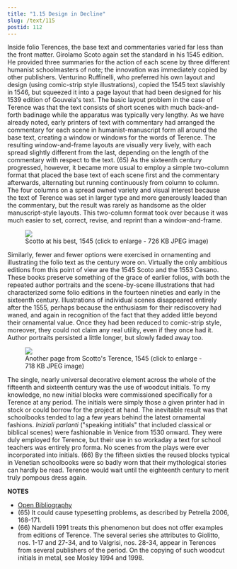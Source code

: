 ```yaml
---
title: "1.15 Design in Decline"
slug: /text/115
postid: 112
---
```

Inside folio Terences, the base text and commentaries varied far less than the front matter. Girolamo Scoto again set the standard in his 1545 edition. He provided three summaries for the action of each scene by three different humanist schoolmasters of note; the innovation was immediately copied by other publishers. Venturino Ruffinelli, who preferred his own layout and design (using comic-strip style illustrations), copied the 1545 text slavishly in 1546, but squeezed it into a page layout that had been designed for his 1539 edition of Gouveia's text. The basic layout problem in the case of Terence was that the text consists of short scenes with much back-and-forth badinage while the apparatus was typically very lengthy. As we have already noted, early printers of text with commentary had arranged the commentary for each scene in humanist-manuscript form all around the base text, creating a window or windows for the words of Terence. The resulting window-and-frame layouts are visually very lively, with each spread slightly different from the last, depending on the length of the commentary with respect to the text. (65) As the sixteenth century progressed, however, it became more usual to employ a simple two-column format that placed the base text of each scene first and the commentary afterwards, alternating but running continuously from column to column. The four columns on a spread owned variety and visual interest because the text of Terence was set in larger type and more generously leaded than the commentary, but the result was rarely as handsome as the older manuscript-style layouts. This two-column format took over because it was much easier to set, correct, revise, and reprint than a window-and-frame.


<figure class="mkdn-figure">
    <div onClick="createLightbox('/images_full/1.00_Chapter_One/HFS_112.04.jpg','Scotto at his best, 1545 (click to enlarge - 726 KB JPEG image)')" class="mkdn-image-link" id="lbimage">
    <img class="mkdn-image" src="/images_full/1.00_Chapter_One/HFS_112.04.jpg" />
    <figcaption class="mkdn-figcaption">Scotto at his best, 1545 (click to enlarge - 726 KB JPEG image)</figcaption>
    </div>
</figure>

Similarly, fewer and fewer options were exercised in ornamenting and illustrating the folio text as the century wore on. Virtually the only ambitious editions from this point of view are the 1545 Scoto and the 1553 Cesano. These books preserve something of the grace of earlier folios, with both the repeated author portraits and the scene-by-scene illustrations that had characterized some folio editions in the fourteen nineties and early in the sixteenth century. Illustrations of individual scenes disappeared entirely after the 1555, perhaps because the enthusiasm for their rediscovery had waned, and again in recognition of the fact that they added little beyond their ornamental value. Once they had been reduced to comic-strip style, moreover, they could not claim any real utility, even if they once had it. Author portraits persisted a little longer, but slowly faded away too.


<figure class="mkdn-figure">
    <div onClick="createLightbox('/images_full/1.00_Chapter_One/HFS_112.05.jpg','Another page from Scotto's Terence, 1545 (click to enlarge - 718 KB JPEG image)')" class="mkdn-image-link" id="lbimage">
    <img class="mkdn-image" src="/images_full/1.00_Chapter_One/HFS_112.05.jpg" />
    <figcaption class="mkdn-figcaption">Another page from Scotto's Terence, 1545 (click to enlarge - 718 KB JPEG image)</figcaption>
    </div>
</figure>

The single, nearly universal decorative element across the whole of the fifteenth and sixteenth century was the use of woodcut initials. To my knowledge, no new initial blocks were commissioned specifically for a Terence at any period. The initials were simply those a given printer had in stock or could borrow for the project at hand. The inevitable result was that schoolbooks tended to lag a few years behind the latest ornamental fashions. *Iniziali parlanti* ("speaking intitials" that included classical or biblical scenes) were fashionable in Venice from 1530 onward. They were duly employed for Terence, but their use in so workaday a text for school teachers was entirely pro forma. No scenes from the plays were ever incorporated into initials. (66) By the fifteen sixties the reused blocks typical in Venetian schoolbooks were so badly worn that their mythological stories can hardly be read. Terence would wait until the eighteenth century to merit truly pompous dress again.

**NOTES**
* [Open Bibliography](/bibliography.pdf)
* (65) It could cause typesetting problems, as described by Petrella 2006, 168-171.
* (66) Nardelli 1991 treats this phenomenon but does not offer examples from editions of Terence. The several series she attributes to Giolitto, nos. 1-17 and 27-34, and to Valgrisi, nos. 28-34, appear in Terences from several publishers of the period. On the copying of such woodcut initials in metal, see Mosley 1994 and 1998.

